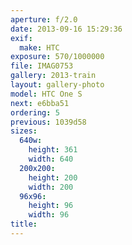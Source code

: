 ```yaml
---
aperture: f/2.0
date: 2013-09-16 15:29:36
exif:
  make: HTC
exposure: 570/1000000
file: IMAG0753
gallery: 2013-train
layout: gallery-photo
model: HTC One S
next: e6bba51
ordering: 5
previous: 1039d58
sizes:
  640w:
    height: 361
    width: 640
  200x200:
    height: 200
    width: 200
  96x96:
    height: 96
    width: 96
title: 
---
```

